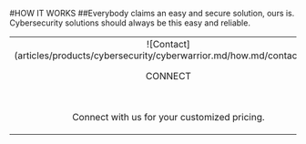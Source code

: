 #HOW IT WORKS
##Everybody claims an easy and secure solution, ours is.<br/>Cybersecurity solutions should always be this easy and reliable.<br/>

|   |   |   |
|:------:|:----------:|:----------:|
| ![Contact] (articles/products/cybersecurity/cyberwarrior.md/how.md/contact.png)<p class="how-title">CONNECT</p><br/><p class="how-description">Connect with us for your customized pricing.</p> | ![Configure] (articles/products/cybersecurity/cyberwarrior.md/how.md/configure.png)<p class="how-title">CONFIGURE</p><br/><p class="how-description">We will configure CyberWarrior to your organization's needs.</p> | ![Done] (articles/products/cybersecurity/cyberwarrior.md/how.md/done.png)<p class="how-title">YAY! DONE</p><br/><p class="how-description">Sit back and let CyberWarrior detect, defend & defeat cyberattacks.</p > |